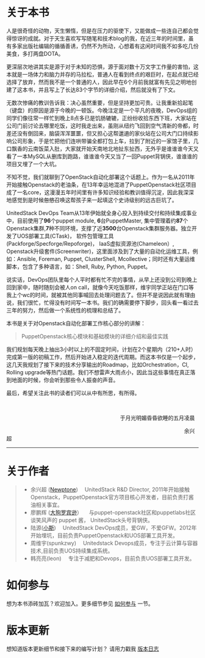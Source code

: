 # 关于本书

人是很奇怪的动物，天生懒惰，但是在压力的驱使下，又能做成一些连自己都会觉得惊讶的成就。对于天生喜欢写写随笔和技术blog的我，在近三年的时间里，虽有多家出版社编辑的循循善诱，仍然不为所动，心想着有这闲时间我不如多吃几份美食，多打两盘DOTA。


更深层次地讲其实是源于对于未知的恐惧，源于面对数十万文字工作量的害怕，这本就是一场体力和脑力并存的马拉松，普通人在看到终点的艰巨时，在起点就已经选择了放弃，然而我不是一个普通的人，因此早在6个月前我就富有先见之明地创建了这本书，并且写上了长达83个字节的详细介绍，然后就没有了下文。

无数次惨痛的教训告诉我：决心虽然重要，但是坚持更加可贵。让我重新拾起笔（键盘）的原因是源于今晚的一顿饭。今晚注定是一个平凡的夜晚，DevOps组的同学们像往常一样忙到晚上8点多已是饥肠辘辘，正纷纷收拾东西下班，大家站在公司门前讨论去哪里吃饭，这时我走出来，虽刚从纽约飞回到空气清新的帝都，时差还没有倒回来，脑袋浑浑噩噩，但又担心这帮邋遢的家伙站在公司大门口持续影响公司形象，于是忙把他们连哄带骗全都打包上车，拉到了附近的一家馆子里，几口飘香的云南饭菜入肚，大家就开始天南地北地扯东扯西，无外乎是谁谁谁今天又看了一本MySQL从删库到跑路，谁谁谁今天又当了一回Puppet背锅侠，谁谁谁的项目又埋了一个大坑。

不知不觉，我们就聊到了OpenStack自动化部署这个话题上。作为一名从2011年开始接触Openstack的老油条，在13年幸运地混进了PuppetOpenstack社区项目成了一名core，这漫漫五年时间里有许多知识经验和教训值得沉淀，因此我深深地感觉到是时候~~忽悠~~召唤这帮孩子来一起填这个史诗级别的远古巨坑了。

UnitedStack DevOps Team从13年伊始就全身心投入到持续交付和持续集成事业中，目前使用了**96**个puppet module, **6**台PuppetMaster, 集中管理着约**87**个Openstack集群,**7**种不同环境，支撑了近**3500**台Openstack集群服务器。独立开发了UOS部署工具(CTask)， 软件包管理工具(Packforge/Specforge/Repoforge)， IaaS虚拟资源池(Chameleon）, Openstack升级套件(Screenwriter)，这里面涉及到了大量的自动化运维工具，例如：Ansible, Foreman, Puppet, ClusterShell, Mcollective；同时还有大量运维脚本，包含了多种语言，如：Shell, Ruby, Python, Puppet。

说实话，DevOps团队里每个人平时都有忙不完的事情，从早上还没到公司到晚上回到家中，随时随刻会被人on call，就像今天吃饭那样，维宇同学正站在门口等我上个wc的时间，就被其他同事喊回去处理问题去了。但并不是说因此就有理由说，我们很忙，忙得没有时间写一本书。我们的确需要停下脚步，回头看一看过去三年的努力，然后做一个系统性的梳理和总结了。

本书是关于对Openstack自动化部署工作核心部分的讲解：

> PuppetOpenstack核心模块和基础模块的详细介绍和最佳实践

我们规划每天晚上抽出3小时以上的不固定时间，计划在2个星期内（210+人时）完成第一版的初稿工作，然后开始进入稳定的迭代周期。而这本书仅是一个起步，这几天我规划了接下来的技术分享输出的Roadmap，比如Orchestration，CI, Rolling upgrade等热门话题。我们不想雷声大雨点小，因此当这些事情在真正落到地面的时候，你会听到那些令人振奋的声音。

最后，希望关注此书的读者们可以从中有所思，有所得。

<br/>

&emsp;&emsp;&emsp;&emsp;&emsp;&emsp;&emsp;&emsp;&emsp;&emsp;&emsp;&emsp;&emsp;&emsp;&emsp;&emsp;&emsp;&emsp;&emsp;&emsp;&emsp; 于月光明媚昏昏欲睡的五月凌晨

&emsp;&emsp;&emsp;&emsp;&emsp;&emsp;&emsp;&emsp;&emsp;&emsp;&emsp;&emsp;&emsp;&emsp;&emsp;&emsp;&emsp;&emsp;&emsp;&emsp;&emsp;&emsp;&emsp;&emsp;&emsp;&emsp;&emsp;&emsp;&emsp;&emsp;&emsp;&emsp;&emsp; 余兴超



---

# 关于作者

> * 余兴超 ([Newptone](http://weibo.com/nupta))  &emsp;UnitedStack R&D Director, 2011年开始接触Openstack，PuppetOpenstack官方项目核心开发者，目前负责打酱油相关事宜。
> * 廖鹏辉 ([大狗罗宾逊](http://weibo.com/aoLiii)） &emsp;与puppet-openstack社区和puppetlabs社区谈笑风声的 puppet 酱， UnitedStack头号背锅侠。
> * 陆源([小斯](http://weibo.com/2294179087/profile?topnav=1&wvr=6&is_all=1))  &emsp;UnitedStack DevOps成员，爱GW，不爱GFW。2012年开始埋坑，目前负责PuppetOpenstack和UOS部署工具开发。
> * 周维宇(spunkzwy) &emsp;Unitedstack Devops成员，专注于云计算与容器技术,目前负责UOS持续集成系统。
> * 韩亮亮(leon)  &emsp;专注于减肥和Devops，目前负责UOS部署工具开发。

# 如何参与

想为本书添砖加瓦？欢迎加入。更多细节参见 [如何参与](howto.md) 一节。

# 版本更新

想知道版本更新细节和接下来的编写计划？ 请用力戳我 [版本日志](release.md)